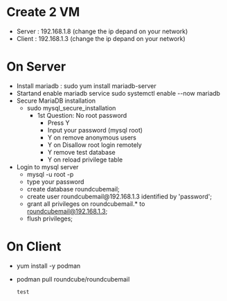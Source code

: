 # Create 2 VM 
- Server : 192.168.1.8 (change the ip depand on your network)
- Client : 192.168.1.3 (change the ip depand on your network)

# On Server 

- Install mariadb :
     sudo yum install mariadb-server 
- Startand enable mariadb service
    	sudo systemctl enable --now mariadb
- Secure MariaDB installation
  - sudo mysql_secure_installation
    - 1st Question: No root password
		- Press Y
		- Input your password (mysql root)
		- Y on remove anonymous users
		- Y on Disallow root login remotely
		- Y remove test database
		- Y on reload privilege table
- Login to mysql server
    - mysql -u root -p
    - type your password
    - create database roundcubemail;
    - create user roundcubemail@<type here the client ip>192.168.1.3 identified by 'password';
    - grant all privileges on roundcubemail.* to roundcubemail@192.168.1.3; <type the client ip>
    - flush privileges;

	
# On Client 

- yum install -y podman
- podman pull roundcube/roundcubemail
	
	```
	test
